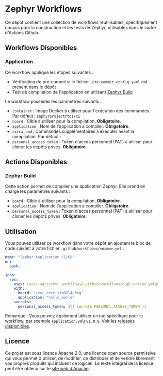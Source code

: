 # Zephyr Workflows

Ce dépôt contient une collection de workflows réutilisables, spécifiquement conçus pour la construction et les tests de Zephyr, utilisables dans
le cadre d'Actions Github.

## Workflows Disponibles

### Application

Ce workflow applique les étapes suivantes :

- Vérification de pre-commit si le fichier `.pre-commit-config.yaml` est présent dans le dépôt
- Test de compilation de l'application en utilisant [Zephyr Build](#zephyr-build)

Le workflow possèdes les paramètres suivants :

- `container` : Image Docker à utiliser pour l'exécution des commandes. Par défaut : `zephyrprojectrtos/ci`
- `board` : Cible à utiliser pour la compilation. **Obligatoire**.
- `application` : Nom de l'application à compiler. **Obligatoire**.
- `extra_cmd` : Commandes supplémentaires à exécuter avant la compilation. Par défaut : ``
- `personal_access_token` : Token d'accès personnel (PAT) à utiliser pour cloner les dépôts privés. **Obligatoire**.

## Actions Disponibles

### Zephyr Build

Cette action permet de compiler une application Zephyr. Elle prend en charge les paramètres suivants :

- `board` : Cible à utiliser pour la compilation. **Obligatoire**.
- `application` : Nom de l'application à compiler. **Obligatoire**.
- `personal_access_token` : Token d'accès personnel (PAT) à utiliser pour cloner les dépôts privés. **Obligatoire**.

## Utilisation

Vous pouvez utiliser ce workflow dans votre dépôt en ajoutant le bloc de code suivant à votre fichier `.github/workflows/<name>.yml` :

```yaml
name: "Zephyr Application CI/CD"
on:
  push:

jobs:
  ros:
    uses: catie-aq/zephyr_workflows/.github/workflows/application.yml@main
    with:
      board: "zest_core_stm32l4a6rg"
      application: "hello_world"
    secrets:
      personal_access_token: ${{ secrets.PERSONAL_ACCESS_TOKEN }}
```

Remarque : Vous pouvez également utiliser un tag spécifique pour le workflow, par exemple `application.yml@v1.0.0`.
Voir les [releases displonibles](https://github.com/catie-aq/zephyr_workflows/releases).

## Licence

Ce projet est sous licence Apache 2.0, une licence open source permissive qui vous permet d'utiliser, de modifier, de distribuer et de vendre
librement vos propres produits qui incluent ce logiciel. Le texte intégral de la licence peut être obtenu sur
le [site web d'Apache](https://www.apache.org/licenses/LICENSE-2.0).
